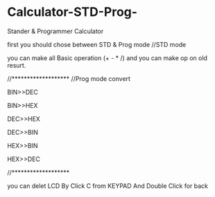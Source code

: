 # Calculator-STD-Prog-
Stander &amp; Programmer  Calculator 



first you should chose between STD & Prog mode 
//STD mode 

you can make all Basic operation (+ - * /)
and you can make op on old resurt.



//*******************
//Prog mode
convert 

BIN>>DEC

BIN>>HEX

DEC>>HEX

DEC>>BIN

HEX>>BIN

HEX>>DEC

//*******************



you can delet LCD By Click C from KEYPAD And Double Click for back
